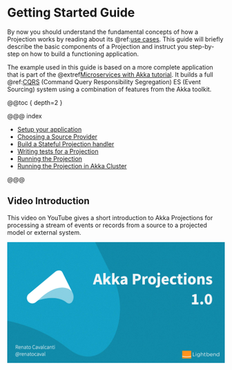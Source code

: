 # Getting Started Guide

By now you should understand the fundamental concepts of how a Projection works by reading about its @ref:[use cases](../use-cases.md).
This guide will briefly describe the basic components of a Projection and instruct you step-by-step on how to build a functioning application.

The example used in this guide is based on a more complete application that is part of the @extref[Microservices with Akka tutorial](platform-guide:microservices-tutorial/). It builds a full @ref:[CQRS](../use-cases.md#command-query-responsibility-segregation-cqrs-) (Command Query Responsibility Segregation) ES (Event Sourcing) system using a combination of features from the Akka toolkit.

@@toc { depth=2 }

@@@ index

* [Setup your application](setup-your-app.md)
* [Choosing a Source Provider](source-provider.md)
* [Build a Stateful Projection handler](projection-handler.md)
* [Writing tests for a Projection](testing.md)
* [Running the Projection](running.md)
* [Running the Projection in Akka Cluster](running-cluster.md)

@@@

## Video Introduction

This video on YouTube gives a short introduction to Akka Projections for processing a stream of events or records from a source to a projected model or external system.

[![Akka Projections introduction](../assets/intro-video.png)](http://www.youtube.com/watch?v=0toyKxomdwo "Watch video on YouTube")
